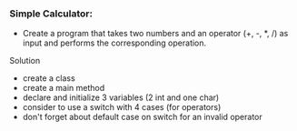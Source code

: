 ### Simple Calculator:
- Create a program that takes two numbers and an operator (+, -, *, /) as input and performs the corresponding operation.

Solution
- create a class
- create a main method
- declare and initialize 3 variables (2 int and one char)
- consider to use a switch with 4 cases (for operators)
- don't forget about default case on switch for an invalid operator
